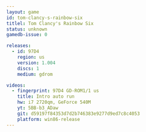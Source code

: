 ```yaml
---
layout: game
id: tom-clancy-s-rainbow-six
titlel: Tom Clancy's Rainbow Six
status: unknown
gamedb-issue: 0

releases:
  - id: 97D4
    region: us
    version: 1.004
    discs: 1
    medium: gdrom

videos:
  - fingerprint: 97D4 GD-ROM1/1 us
    title: Intro auto run
    hw: i7 2720qm, GeForce 540M
    yt: 5BB-b3_ADaw
    git: d59197f84353d7d2b746383e9277d9ed7c8c4053
    platform: win86-release
---
```


